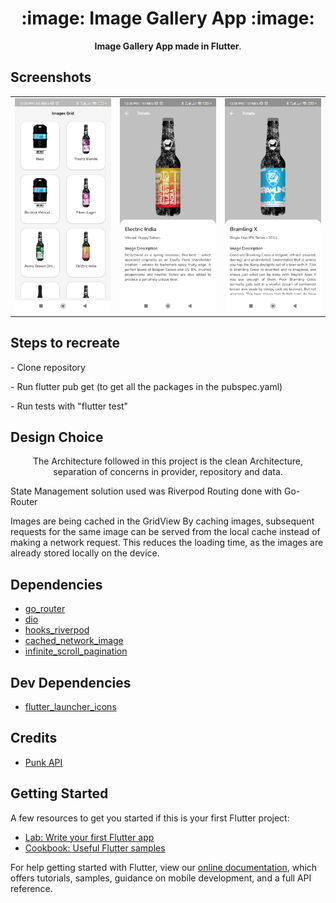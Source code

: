 <h1 align="center">:image: Image Gallery App :image:</h1>


<p align="center"><b>Image Gallery App made in Flutter</b>.</p>


## Screenshots
<table>
    <tr>
        <td><img src="https://github.com/Davywiz/flutter_photo_app/blob/master/screenshots/images_project1.jpg?raw=true"></td>
        <td><img src="https://github.com/Davywiz/flutter_photo_app/blob/master/screenshots/images_project2.jpg?raw=true"></td>
        <td><img src="https://github.com/Davywiz/flutter_photo_app/blob/master/screenshots/images_project3.jpg?raw=true"></td>
    </tr>
</table>


## Steps to recreate
<p>
- Clone repository</p>
<p >-  Run flutter pub get (to get all the packages in the pubspec.yaml)</p>
<p >- Run tests with "flutter test"
</p>

## Design Choice
<p align="center">
The Architecture followed in this project is the clean Architecture, separation of concerns in provider, repository and data.

State Management solution used was Riverpod
Routing done with Go-Router

Images are being cached in the GridView By caching images, subsequent requests for the same image can be served from the local cache instead of making a network request. This reduces the loading time, as the images are already stored locally on the device.
</p>


## Dependencies

- [go_router](https://pub.dev/packages/go_router)
- [dio](https://pub.dev/packages/dio)
- [hooks_riverpod](https://pub.dev/packages/hooks_riverpod)
- [cached_network_image](https://pub.dev/packages/cached_network_image)
- [infinite_scroll_pagination](https://pub.dev/packages/infinite_scroll_pagination)


## Dev Dependencies

- [flutter_launcher_icons](https://pub.dev/packages/flutter_launcher_icons)


## Credits

- [Punk API](https://punkapi.com/documentation/v2)


## Getting Started

A few resources to get you started if this is your first Flutter project:

- [Lab: Write your first Flutter app](https://flutter.dev/docs/get-started/codelab)
- [Cookbook: Useful Flutter samples](https://flutter.dev/docs/cookbook)

For help getting started with Flutter, view our
[online documentation](https://flutter.dev/docs), which offers tutorials,
samples, guidance on mobile development, and a full API reference.
